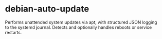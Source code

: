 # debian-auto-update
Performs unattended system updates via apt, with structured JSON logging  to the systemd journal. Detects and optionally handles reboots or service restarts.
